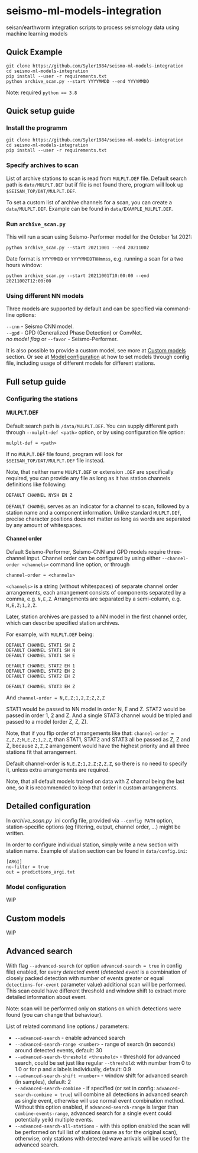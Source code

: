 # seismo-ml-models-integration
seisan/earthworm integration scripts to process seismology data using machine learning models

## Quick Example
```
git clone https://github.com/Syler1984/seismo-ml-models-integration
cd seismo-ml-models-integration
pip install --user -r requirements.txt
python archive_scan.py --start YYYYMMDD --end YYYYMMDD
```

Note: required `python == 3.8`

## Quick setup guide

### Install the programm
```
git clone https://github.com/Syler1984/seismo-ml-models-integration
cd seismo-ml-models-integration
pip install --user -r requirements.txt
```

### Specify archives to scan
List of archive stations to scan is read from `MULPLT.DEF` file. Default search path is `data/MULPLT.DEF` but if
file is not found there, program will look up `$SEISAN_TOP/DAT/MULPLT.DEF`.

To set a custom list of archive channels for a scan, you can create a `data/MULPLT.DEF`. Example can be found
in `data/EXAMPLE_MULPLT.DEF`.

### Run `archive_scan.py`

This will run a scan using Seismo-Performer model for the October 1st 2021:
```
python archive_scan.py --start 20211001 --end 20211002
```

Date format is `YYYYMMDD` or `YYYYMMDDTHHmmss`, e.g. running a scan for a two hours window:
```
python archive_scan.py --start 20211001T10:00:00 --end 20211002T12:00:00
```

### Using different NN models

Three models are supported by default and can be specified via command-line options:

`--cnn` - Seismo CNN model. <br>
`--gpd` - GPD (Generalized Phase Detection) or ConvNet. <br>
*no model flag* or `--favor` - Seismo-Performer.

It is also possible to provide a custom model, see more at [Custom models](#custom-models) section. Or see at 
[Model configuration](#model-configuration) at how to set models through config file, including usage of different
models for different stations.


## Full setup guide

### Configuring the stations 
#### MULPLT.DEF
Default search path is `/data/MULPLT.DEF`. You can supply different path through `--mulplt-def <path>` option, or
by using configuration file option:
```
mulplt-def = <path>
```
If no `MULPLT.DEF` file found, program will look for `$SEISAN_TOP/DAT/MULPLT.DEF` file instead.

Note, that neither name `MULPLT.DEF` or extension `.DEF` are specifically required, you can provide any
file as long as it has station channels definitions like following:

```
DEFAULT CHANNEL NYSH EN Z
```

`DEFAULT CHANNEL` serves as an indicator for a channel to scan, followed by a station name and 
a component information. Unlike standard `MULPLT.DEf`, precise character positions does not matter as long as words
are separated by any amount of whitespaces.

#### Channel order

Default Seismo-Performer, Seismo-CNN and GPD models require three-channel input. Channel order can be configured
by using either `--channel-order <channels>` command line option, or through
```
channel-order = <channels>
```
`<channels>` is a string (without whitespaces) of separate channel order arrangements, each  arrangement consists
of components separated by a comma, e.g. `N,E,Z`. Arrangements are separated by a semi-column, e.g. 
`N,E,Z;1,2,Z`.

Later, station archives are passed to a NN model in the first channel order, which can describe 
specified station archives.

For example, with `MULPLT.DEF` being:

```
DEFAULT CHANNEL STAT1 SH Z
DEFAULT CHANNEL STAT1 SH N
DEFAULT CHANNEL STAT1 SH E

DEFAULT CHANNEL STAT2 EH 1
DEFAULT CHANNEL STAT2 EH 2
DEFAULT CHANNEL STAT2 EH Z

DEFAULT CHANNEL STAT3 EH Z
```

And `channel-order = N,E,Z;1,2,Z;Z,Z,Z`

STAT1 would be passed to NN model in order N, E and Z. STAT2 would be passed in order 1, 2 and Z.
And a single STAT3 channel would be tripled and passed to a model (order Z, Z, Z).

Note, that if you flip order of arrangements like that: `channel-order = Z,Z,Z;N,E,Z;1,2,Z`, than 
STAT1, STAT2 and STAT3 all be passed as Z, Z and Z, because `Z,Z,Z` arrangement would have the highest priority and
all three stations fit that arrangement.

Default channel-order is `N,E,Z;1,2,Z;Z,Z,Z`, so there is no need to specify it, unless extra arrangements 
are required.

Note, that all default models trained on data with Z channal being the last one, so it is recommended to keep that
order in custom arrangements.

## Detailed configuration

In *archive_scan.py* .ini config file, provided via `--config PATH` option,
station-specific options (eg filtering, output, channel order, ...) might be written.

In order to configure individual station, simply write a new section with station name.
Example of station section can be found in `data/config.ini`:

```
[ARGI]
no-filter = true
out = predictions_argi.txt
```

### Model configuration
WIP

## Custom models
WIP

## Advanced search
With flag `--advanced-search` (or option `advanced-search = true` in config file) enabled, 
for every _detected event_ (_detected event_ is a combination of closely packed detection with number of events greater or equal 
`detections-for-event` parameter value) additional scan will be performed.
This scan could have different threshold and window shift to extract more detailed information about
event.

Note: scan will be performed only on stations on which detections were found (you can change that behaviour).

List of related command line options / parameters:
- `--advanced-search` - enable advanced search
- `--advanced-search-range <number>` - range of search (in seconds) around detected events, default: 30
- `--advanced-search-threshold <threshold>` - threshold for advanced search, could be set just like regular `--threshold`:
with number from 0 to 1.0 or for _p_ and _s_ labels individually, default: 0.9
- `--advanced-search-shift <number>` - window shift for advanced search (in samples), default: 2
- `--advanced-search-combine` - if specified (or set in config: `advanced-search-combine = true`) 
will combine all detections in advanced search as single event, otherwise will use normal event combination
method. Without this option enabled, if `advanced-search-range` is larger than `combine-events-range`, advanced search
for a single event could potentially yeild multiple events.
- `--advanced-search-all-stations` - with this option enabled the scan will be performed on full list
of stations (same as for the original scan), otherwise, only stations with detected wave arrivals will be used for 
the advanced search.